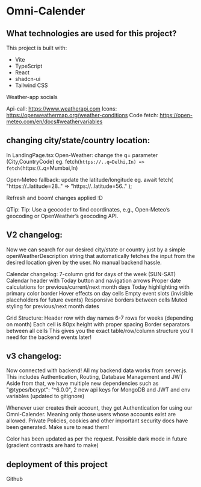 # Omni-Calender
## What technologies are used for this project?

This project is built with:

- Vite
- TypeScript
- React
- shadcn-ui
- Tailwind CSS

Weather-app socials

Api-call: https://www.weatherapi.com
Icons: https://openweathermap.org/weather-conditions
Code fetch: https://open-meteo.com/en/docs#weathervariables 

## changing city/state/country location:

In LandingPage.tsx
Open-Weather: change the q= parameter (City,CountryCode)
eg. fetch(`https://..q=Delhi,In) => fetch(`https://..q=Mumbai,In) 

Open‑Meteo fallback: update the latitude/longitude
eg. await fetch(
    "https://..latitude=28.." => "https://..latitude=56.."
);

Refresh and boom! changes applied :D

QTip: Tip: Use a geocoder to find coordinates, e.g., Open‑Meteo’s geocoding or OpenWeather’s geocoding API.

## V2 changelog:
Now we can search for our desired city/state or country just by a simple openWeatherDescription string that automatically fetches the input from the desired location given by the user. No manual backend hassle.

Calendar changelog:
7-column grid for days of the week (SUN-SAT)
Calendar header with Today button and navigation arrows
Proper date calculations for previous/current/next month days
Today highlighting with primary color border
Hover effects on day cells
Empty event slots (invisible placeholders for future events)
Responsive borders between cells
Muted styling for previous/next month dates

Grid Structure:
Header row with day names
6-7 rows for weeks (depending on month)
Each cell is 80px height with proper spacing
Border separators between all cells
This gives you the exact table/row/column structure you'll need for the backend events later! 

## v3 changelog:
Now connected with backend! 
All my backend data works from server.js. This includes Authentication, Routing, Database Management and JWT
Aside from that, we have multiple new dependencies such as "@types/bcrypt": "^6.0.0", 2 new api keys 
for MongoDB and JWT and env variables (updated to gitignore)

Whenever user creates their account, they get Authentication for using our Omni-Calender.
Meaning only those users whose accounts exist are allowed.
Private Policies, cookies and other important security docs have been generated. 
Make sure to read them!

Color has been updated as per the request.
Possible dark mode in future (gradient contrasts are hard to make)

## deployment of this project
Github
